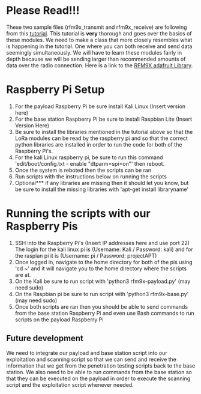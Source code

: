# Please Read!!!
These two sample files (rfm9x_transmit and rfm9x_receive) are following from this [tutorial](https://learn.adafruit.com/lora-and-lorawan-radio-for-raspberry-pi/raspberry-pi-wiring). This tutorial is **very**
thorough and goes over the basics of these modules. We need to make a class that more closely resembles what is happening in the tutorial. One where you can both receive and send data seemingly simultaneously. We will have to learn these modules fairly in depth because we will be sending larger than recommended amounts of data over the radio connection. Here is a link to the [RFM9X adafruit Library](https://github.com/adafruit/Adafruit_CircuitPython_RFM9x).

# Raspberry Pi Setup
1) For the payload Raspberry Pi be sure install Kali Linux (Insert version here)  
2) For the base station Raspberry Pi be sure to install Raspbian Lite (Insert Version Here)  
3) Be sure to install the libraries mentioned in the tutorial above so that the LoRa modules can be read by the raspberry pi and so that the correct python libraries are installed in order to run the code for both of the Raspberry Pi's.  
4) For the kali Linux raspberry pi, be sure to run this command 'edit/boot/config.txt - enable "dtparm=spi=on"' then reboot.  
5) Once the system is reboted then the scripts can be ran 
6) Run scripts with the instructions below on running the scripts 
7) Optional*** if any libraries are missing then it should let you know, but be sure to install the missing libraries with 'apt-get install libraryname'  

# Running the scripts with our Raspberry Pis
1) SSH into the Raspberry Pi's (Insert IP addresses here and use port 22) The login for the kali linux pi is (Username: Kali / Password: kali) and for the raspian pi it is (Username: pi  / Password: projectAPT)  
2) Once logged in, navigate to the home directory for both of the pis using 'cd ~' and it will navigate you to the home directory where the scripts are at.
3) On the Kali be sure to run script with 'python3 rfm9x-payload.py' (may need sudo)
4) On the Raspbian pi be sure to run script with 'python3 rfm9x-base.py' (may need sudo)
5) Once both scripts are ran then you should be able to send commands from the base station Raspberry Pi and even use Bash commands to run scripts on the payload Raspberry Pi


## Future development
We need to integrate our payload and base station script into our exploitation and scanning script so that we can send and receive the information that we get from the penetration testing scripts back to the base station. We also need to be able to run commands from the base station so that they can be executed on the payload in order to execute the scanning script and the exploitation script whenever needed.
